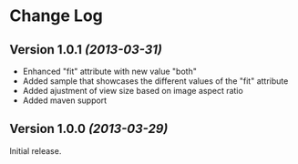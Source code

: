 Change Log
==========

Version 1.0.1 *(2013-03-31)*
----------------------------
* Enhanced "fit" attribute with new value "both"
* Added sample that showcases the different values of the "fit" attribute
* Added ajustment of view size based on image aspect ratio
* Added maven support


Version 1.0.0 *(2013-03-29)*
----------------------------
Initial release.
